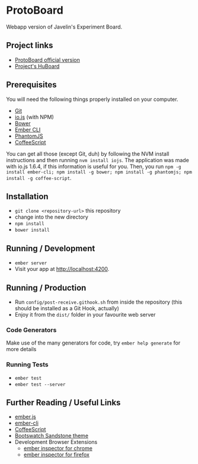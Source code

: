 # ProtoBoard

Webapp version of Javelin's Experiment Board.

## Project links

- [ProtoBoard official version](http://protoboard.igorsantos.com.br)
- [Project's HuBoard](https://huboard.com/igorsantos07/protoboard#/)

## Prerequisites

You will need the following things properly installed on your computer.

* [Git](http://git-scm.com)
* [io.js](http://nodejs.org) (with NPM)
* [Bower](http://bower.io)
* [Ember CLI](http://www.ember-cli.com)
* [PhantomJS](http://phantomjs.org)
* [CoffeeScript](http://www.coffeescript.org)

You can get all those (except Git, duh) by following the NVM install
instructions and then running `nvm install iojs`. The application was
made with io.js 1.6.4, if this information is useful for you. Then, you
run `npm -g install ember-cli; npm install -g bower; npm install -g
phantomjs; npm install -g coffee-script`.

## Installation

* `git clone <repository-url>` this repository
* change into the new directory
* `npm install`
* `bower install`

## Running / Development

* `ember server`
* Visit your app at [http://localhost:4200](http://localhost:4200).

## Running / Production

* Run `config/post-receive.githook.sh` from inside the repository
  (this should be installed as a Git Hook, actually)
* Enjoy it from the `dist/` folder in your favourite web server

### Code Generators

Make use of the many generators for code, try `ember help generate` for more details

### Running Tests

* `ember test`
* `ember test --server`

## Further Reading / Useful Links

* [ember.js](http://emberjs.com)
* [ember-cli](http://www.ember-cli.com)
* [CoffeeScript](http://www.coffeescript.org)
* [Bootswatch Sandstone theme](https://bootswatch.com/sandstone)
* Development Browser Extensions
  * [ember inspector for chrome](https://chrome.google.com/webstore/detail/ember-inspector/bmdblncegkenkacieihfhpjfppoconhi)
  * [ember inspector for firefox](https://addons.mozilla.org/en-US/firefox/addon/ember-inspector/)
